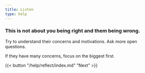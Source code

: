 ```yaml
---
title: Listen
type: help
---
```


### This is not about you being right and them being wrong.

Try to understand their concerns and motivations. Ask more open questions.

If they have many concerns, focus on the biggest first.

{{< button "/help/reflect/index.md" "Next" >}}
